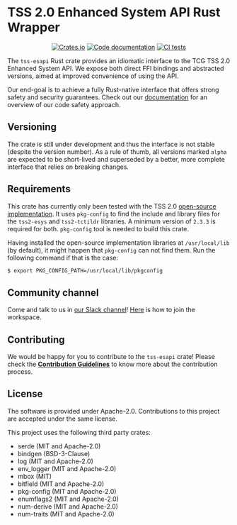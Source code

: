 <!--
  -- Copyright 2019 Contributors to the Parsec project.
  -- SPDX-License-Identifier: Apache-2.0
--->

# TSS 2.0 Enhanced System API Rust Wrapper 

<p align="center">
  <a href="https://crates.io/crates/tss-esapi"><img alt="Crates.io" src="https://img.shields.io/crates/v/tss-esapi"></a>
  <a href="https://docs.rs/tss-esapi"><img src="https://docs.rs/tss-esapi/badge.svg" alt="Code documentation"/></a>
  <a href="https://github.com/parallaxsecond/rust-tss-esapi/actions?query=workflow%3A%22Continuous+Integration%22"><img src="https://github.com/parallaxsecond/rust-tss-esapi/workflows/Continuous%20Integration/badge.svg" alt="CI tests"/></a>
</p>

The `tss-esapi` Rust crate provides an idiomatic interface to the TCG TSS 2.0 Enhanced System API. We expose both direct FFI bindings and abstracted versions, aimed at improved convenience of using the API.

Our end-goal is to achieve a fully Rust-native interface that offers strong safety and security guarantees. Check out our [documentation](https://docs.rs/tss-esapi/*/tss_esapi/#notes-on-code-safety) for an overview of our code safety approach.

## Versioning

The crate is still under development and thus the interface is not stable (despite the version number). As a rule of thumb, all versions marked `alpha` are expected to be short-lived and superseded by a better, more complete interface that relies on breaking changes.

## Requirements

This crate has currently only been tested with the TSS 2.0
[open-source implementation](https://github.com/tpm2-software/tpm2-tss).
It uses `pkg-config` to find the include and library files for the `tss2-esys` and `tss2-tctildr`
libraries. A minimum version of `2.3.3` is required for both. `pkg-config` tool is needed to build this crate.

Having installed the open-source implementation libraries at `/usr/local/lib` (by default), it
might happen that `pkg-config` can not find them. Run the following command if that is the
case:
```bash
$ export PKG_CONFIG_PATH=/usr/local/lib/pkgconfig
```

## Community channel

Come and talk to us in [our Slack channel](https://app.slack.com/client/T0JK1PCN6/CPMQ9D4H1)!
[Here](http://dockr.ly/slack) is how to join the workspace.

## Contributing

We would be happy for you to contribute to the `tss-esapi` crate!
Please check the [**Contribution Guidelines**](https://parallaxsecond.github.io/parsec-book/contributing.html)
to know more about the contribution process.

## License

The software is provided under Apache-2.0. Contributions to this project are accepted under the same license.

This project uses the following third party crates:
* serde (MIT and Apache-2.0)
* bindgen (BSD-3-Clause)
* log (MIT and Apache-2.0)
* env\_logger (MIT and Apache-2.0)
* mbox (MIT)
* bitfield (MIT and Apache-2.0)
* pkg-config (MIT and Apache-2.0)
* enumflags2 (MIT and Apache-2.0)
* num-derive (MIT and Apache-2.0)
* num-traits (MIT and Apache-2.0)
